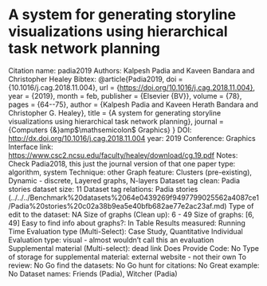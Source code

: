 # A system for generating storyline visualizations using hierarchical task network planning

Citation name: padia2019
Authors: Kalpesh Padia and Kaveen Bandara and Christopher Healey
Bibtex: @article{Padia2019,
doi = {10.1016/j.cag.2018.11.004},
url = {https://doi.org/10.1016/j.cag.2018.11.004},
year = {2019},
month = feb,
publisher = {Elsevier {BV}},
volume = {78},
pages = {64--75},
author = {Kalpesh Padia and Kaveen Herath Bandara and Christopher G. Healey},
title = {A system for generating storyline visualizations using hierarchical task network planning},
journal = {Computers {\&}amp$\mathsemicolon$ Graphics}
}
DOI: http://dx.doi.org/10.1016/j.cag.2018.11.004
year: 2019
Conference: Graphics Interface
link: https://www.csc2.ncsu.edu/faculty/healey/download/cg.19.pdf
Notes: Check Padia2018, this just the journal version of that one
paper type: algorithm, system
Technique: other
Graph feature: Clusters (pre-existing), Dynamic - discrete, Layered graphs, N-layers
Dataset tag clean: Padia stories
dataset size: 11
Dataset tag relations: Padia stories (../../../Benchmark%20datasets%2064e0439269f9497799025562a4087ce1/Padia%20stories%20c02a38b9ea5e40bfb682ae77e2ac23af.md)
Type of edit to the dataset: NA
Size of graphs (Clean up): 6 - 49
Size of graphs: [6, 49]
Easy to find info about graphs?: In Table
Results measured: Running Time
Evaluation type (Multi-Select): Case Study, Quantitative Individual
Evaluation type: visual - almost wouldn’t call this an evaluation
Supplemental material (Multi-select): dead link
Does Provide Code: No
Type of storage for supplemental material: external website - not their own
To review: No
Go find the datasets: No
Go hunt for citations: No
Great example: No
Dataset names: Friends (Padia), Witcher (Padia)